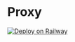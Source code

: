 # Proxy

[![Deploy on Railway](https://railway.app/button.svg)](https://railway.app/template/u-fsET?referralCode=IQ76H8)
